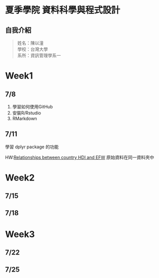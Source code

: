 # 夏季學院 資料科學與程式設計
## 自我介紹
> 姓名：陳以潼 <br />
> 學校：台灣大學 <br />
> 系所：資訊管理學系一 <br />

# Week1 
## 7/8
1. 學習如何使用GitHub <br />
2. 安裝R/Rstudio
3. RMarkdown


## 7/11
學習 dplyr package 的功能

HW:[Relationships between country HDI and EFW](https://github.com/desk2000/DataScience/blob/master/1.2/dplyr/dplyr_practice.html)
原始資料在同一資料夾中

# Week2
## 7/15
## 7/18
# Week3
## 7/22
## 7/25
